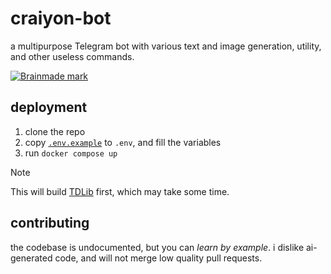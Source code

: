 # craiyon-bot

a multipurpose Telegram bot with various text and image generation, utility, and
other useless commands.

<a href="https://brainmade.org/">
  <picture>
    <source media="(prefers-color-scheme: dark)" srcset="https://brainmade.org/white-logo.svg">
    <img alt="Brainmade mark" src="https://brainmade.org/black-logo.svg">
  </picture>
</a>

## deployment

1. clone the repo
2. copy [`.env.example`](.env.example) to `.env`, and fill the variables
3. run `docker compose up`

> [!NOTE]  
> This will build [TDLib](https://github.com/tdlib/td) first, which may take
> some time.

## contributing

the codebase is undocumented, but you can _learn by example_. i dislike
ai-generated code, and will not merge low quality pull requests.

